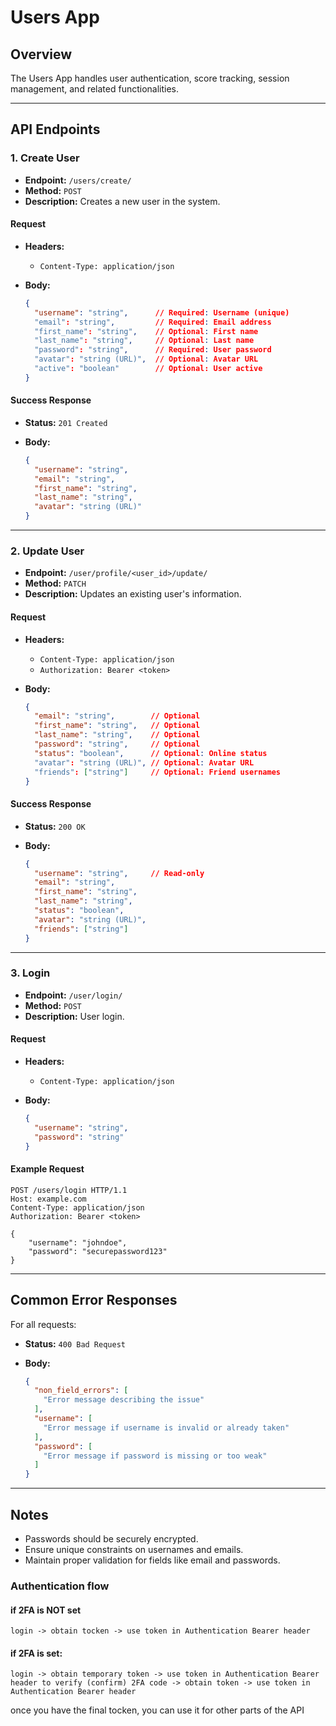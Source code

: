 Users App
=========

Overview
--------

The Users App handles user authentication, score tracking, session management, and related functionalities.

* * * * *

API Endpoints
-------------

### 1\. **Create User**

- **Endpoint:** ```/users/create/```
- **Method:** ```POST```
- **Description:** Creates a new user in the system.

#### Request

- **Headers:**
  - ```Content-Type: application/json```
- **Body:**

    ```json
    {
      "username": "string",      // Required: Username (unique)
      "email": "string",         // Required: Email address
      "first_name": "string",    // Optional: First name
      "last_name": "string",     // Optional: Last name
      "password": "string",      // Required: User password
      "avatar": "string (URL)",  // Optional: Avatar URL
      "active": "boolean"        // Optional: User active
    }
    ```

#### Success Response

- **Status:** ```201 Created```
- **Body:**

    ```json
    {
      "username": "string",
      "email": "string",
      "first_name": "string",
      "last_name": "string",
      "avatar": "string (URL)"
    }
    ```

* * * * *

### 2\. **Update User**

- **Endpoint:** ```/user/profile/<user_id>/update/```
- **Method:** ```PATCH```
- **Description:** Updates an existing user's information.

#### Request

- **Headers:**
  - ```Content-Type: application/json```
  - ```Authorization: Bearer <token>```

- **Body:**

    ```json
    {
      "email": "string",        // Optional
      "first_name": "string",   // Optional
      "last_name": "string",    // Optional
      "password": "string",     // Optional
      "status": "boolean",      // Optional: Online status
      "avatar": "string (URL)", // Optional: Avatar URL
      "friends": ["string"]     // Optional: Friend usernames
    }
    ```

#### Success Response

- **Status:** ```200 OK```
- **Body:**

    ```json
    {
      "username": "string",     // Read-only
      "email": "string",
      "first_name": "string",
      "last_name": "string",
      "status": "boolean",
      "avatar": "string (URL)",
      "friends": ["string"]
    }
    ```

* * * * *

### 3\. **Login**

- **Endpoint:** ```/user/login/```
- **Method:** ```POST```
- **Description:** User login.

#### Request

- **Headers:**
  - ```Content-Type: application/json```

- **Body:**

    ```json
    {
      "username": "string",
      "password": "string"
    }
    ```

#### Example Request

```http
POST /users/login HTTP/1.1
Host: example.com
Content-Type: application/json
Authorization: Bearer <token>

{
    "username": "johndoe",
    "password": "securepassword123"
}
```

* * * * *

Common Error Responses
----------------------

For all requests:

- **Status:** ```400 Bad Request```
- **Body:**

    ```json
    {
      "non_field_errors": [
        "Error message describing the issue"
      ],
      "username": [
        "Error message if username is invalid or already taken"
      ],
      "password": [
        "Error message if password is missing or too weak"
      ]
    }
    ```

* * * * *

Notes
-----

- Passwords should be securely encrypted.
- Ensure unique constraints on usernames and emails.
- Maintain proper validation for fields like email and passwords.



### Authentication flow

#### if 2FA is NOT set

```login -> obtain tocken -> use token in Authentication Bearer header```

#### if 2FA is set:

```login -> obtain temporary token -> use token in Authentication Bearer header to verify (confirm) 2FA code -> obtain token -> use token in Authentication Bearer header```

once you have the final tocken, you can use it for other parts of the API
